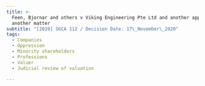 ```yaml
---
title: >-
  Feen, Bjornar and others v Viking Engineering Pte Ltd and another appeal and
  another matter
subtitle: "[2020] SGCA 112 / Decision Date: 17\_November\_2020"
tags:
  - Companies
  - Oppression
  - Minority shareholders
  - Professions
  - Valuer
  - Judicial review of valuation

---
```


